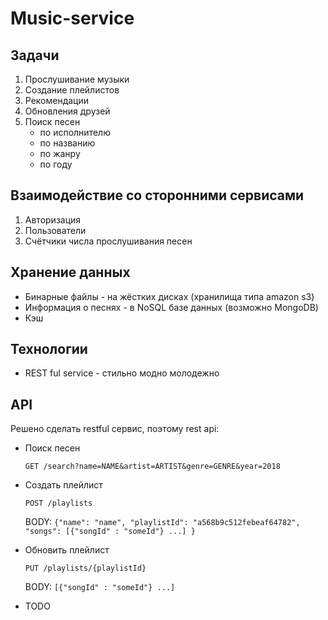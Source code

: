 # Music-service

## Задачи

1. Прослушивание музыки
2. Создание плейлистов
3. Рекомендации
4. Обновления друзей
5. Поиск песен
    * по исполнителю
    * по названию
    * по жанру
    * по году

## Взаимодействие со сторонними сервисами

1. Авторизация
2. Пользователи
3. Счётчики числа прослушивания песен 

## Хранение данных

* Бинарные файлы - на жёстких дисках (хранилища типа amazon s3)
* Информация о песнях - в NoSQL базе данных (возможно MongoDB)
* Кэш

## Технологии
   * REST ful service - стильно модно молодежно

## API
Решено сделать restful сервис, поэтому rest api:

* Поиск песен

   `GET /search?name=NAME&artist=ARTIST&genre=GENRE&year=2018`

* Создать плейлист

   `POST /playlists`

   BODY: `{"name": "name", "playlistId": "a568b9c512febeaf64782", "songs": [{"songId" : "someId"} ...] }`
   
* Обновить плейлист
   
   `PUT /playlists/{playlistId}`
   
   BODY: `[{"songId" : "someId"} ...]`
   
* TODO
